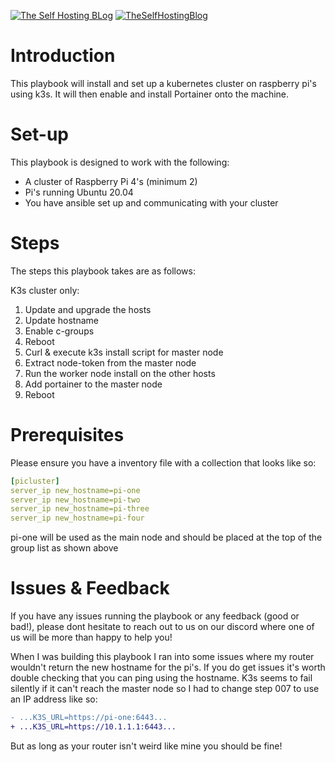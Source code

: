 [![The Self Hosting BLog](https://dcbadge.vercel.app/api/server/fc5qMhkE)](https://discord.gg/fc5qMhkE)
[![TheSelfHostingBlog](https://forthebadge.com/images/badges/built-with-love.svg)](https://theselfhostingblog.com/)

# Introduction

This playbook will install and set up a kubernetes cluster on raspberry pi's using k3s. It will then enable and install Portainer onto the machine.

# Set-up

This playbook is designed to work with the following:

- A cluster of Raspberry Pi 4's (minimum 2)
- Pi's running Ubuntu 20.04
- You have ansible set up and communicating with your cluster

# Steps

The steps this playbook takes are as follows:

K3s cluster only:

1. Update and upgrade the hosts
2. Update hostname
3. Enable c-groups
4. Reboot
5. Curl & execute k3s install script for master node
6. Extract node-token from the master node
7. Run the worker node install on the other hosts
8. Add portainer to the master node
9. Reboot

# Prerequisites

Please ensure you have a inventory file with a collection that looks like so:

```yml
[picluster]
server_ip new_hostname=pi-one
server_ip new_hostname=pi-two
server_ip new_hostname=pi-three
server_ip new_hostname=pi-four
```

pi-one will be used as the main node and should be placed at the top of the group list as shown above

# Issues & Feedback

If you have any issues running the playbook or any feedback (good or bad!), please dont hesitate to reach out to us on our discord where one of us will be more than happy to help you!

When I was building this playbook I ran into some issues where my router wouldn't return the new hostname for the pi's. If you do get issues it's worth double checking that you can ping using the hostname. K3s seems to fail silently if it can't reach the master node so I had to change step 007 to use an IP address like so:

```diff
- ...K3S_URL=https://pi-one:6443...
+ ...K3S_URL=https://10.1.1.1:6443...
```

But as long as your router isn't weird like mine you should be fine!
